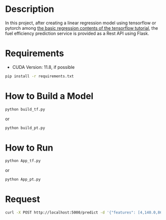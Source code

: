 
# Description

In this project, after creating a linear regression model using tensorflow or pytorch among <a href="https://www.tensorflow.org/tutorials/keras/regression">the basic regression contents of the tensorflow tutorial</a>, the fuel efficiency prediction service is provided as a Rest API using Flask.

# Requirements
* CUDA Version: 11.8, if possible
```bash
pip install -r requirements.txt
```

# How to Build a Model

```bash
python build_tf.py
```
or
```bash
python build_pt.py
````

# How to Run
```bash
python App_tf.py
```
or
```bash
python App_pt.py
```

# Request
```bash
curl -X POST http://localhost:5000/predict -d '{"features": [4,140.0,86.0,2790.0,15.6,82,0,0,1]}'